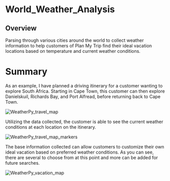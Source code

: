 # World_Weather_Analysis

## Overview

Parsing through various cities around the world to collect weather information to help customers of Plan My Trip find their ideal vacation locations based on temperature and current weather conditions.

# Summary

As an example, I have planned a driving itinerary for a customer wanting to explore South Africa. Starting in Cape Town, this customer can then explore Danielskuil, Richards Bay, and Port Alfread, before returning back to Cape Town.

![WeatherPy_travel_map](https://user-images.githubusercontent.com/105808695/179267035-8c79fc29-2624-42dc-af99-aae61a85f313.png)

Utilizing the data collected, the customer is able to see the current weather conditions at each location on the itinerary.

![WeatherPy_travel_map_markers](https://user-images.githubusercontent.com/105808695/179267310-b49dc3f8-5a30-4de0-9e40-f1ca9d2fceb5.png)

The base information collected can allow customers to customize their own ideal vacation based on preferred weather conditions. As you can see, there are several to choose from at this point and more can be added for future searches.

![WeatherPy_vacation_map](https://user-images.githubusercontent.com/105808695/179267618-ced55c13-f4d0-41cb-a8d7-43e05259526a.png)
